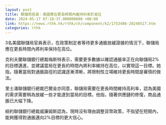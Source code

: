 ```yaml
---
layout: post
title: 聯儲局官員：美國應在更長時間內維持利率於高位
date: 2024-05-17 07:18:37.000000000 +08:00
link: https://news.rthk.hk/rthk/ch/component/k2/1753486-20240517.htm
categories: rthk
---
```


3名美國聯儲局官員表示，在政策制定者等待更多通脹放緩證據的情況下，聯儲局應在更長時間內將利率保持在高位。

克利夫蘭聯儲銀行總裁梅斯特表示，需要更多數據以確認通脹率正在向聯儲局2%的目標邁進，並建議當局在更長的時間內將利率維持在高位，以實現這一目標。她指，隨著當局對通脹路徑的認識逐漸清晰，將限制性立場維持更長時間是審慎的做法。

里士滿聯儲銀行總裁巴爾金亦同意，聯儲局需要在更長時間維持高利率，認為美國的需求需要稍為放緩一些才能達到當局的目標。他指，隨著供應鏈的修復，商品通脹已大幅下降。

紐約聯儲銀行總裁威廉姆斯認為，現時沒有理由調整貨幣政策，不指望在短期內，能夠獲得對通脹邁向2%目標的更大信心。
